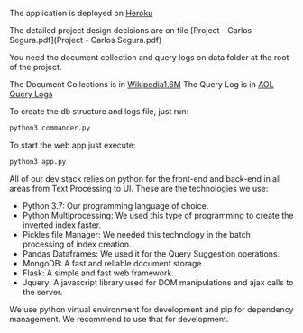 The application is deployed on [Heroku](https://search-eng.herokuapp.com/)

The detailed project design decisions are on file [Project - Carlos Segura.pdf](Project - Carlos Segura.pdf)

You need the document collection and query logs on data folder at the root of the project.

The Document Collections is in [Wikipedia1.6M](https://drive.google.com/a/u.boisestate.edu/file/d/1M-Ya0Ybnc_4qEJZVIpztAwZvnhMzZAip/view?usp=drive_web)
The Query Log is in [AOL Query Logs](https://drive.google.com/file/d/1G3-aghOhWcBU00ykr_hwvFeHwgOsru-s/view?usp=sharing)

To create the db structure and logs file, just run:
```python
python3 commander.py
```

To start the web app just execute: 
```python
python3 app.py
```

All of our dev stack relies on python for the front-end and back-end in all areas from Text Processing to UI. These are the technologies we use:

* Python 3.7: Our programming language of choice.
* Python Multiprocessing: We used this type of programming to create the inverted index faster.
* Pickles file Manager: We needed this technology in the batch processing of index creation.
* Pandas Dataframes: We used it for the Query Suggestion operations.
* MongoDB: A fast and reliable document storage.
* Flask: A simple and fast web framework.
* Jquery: A javascript library used for DOM manipulations and ajax calls to the server.


We use python virtual environment for development and pip for dependency management. We recommend to use that for development.
